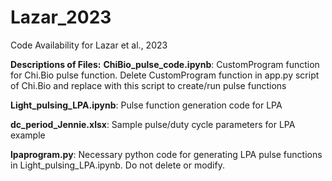# Lazar_2023
Code Availability for Lazar et al., 2023

**Descriptions of Files:**
**ChiBio_pulse_code.ipynb**: CustomProgram function for Chi.Bio pulse function.  Delete CustomProgram function in app.py script of Chi.Bio and replace with this script
to create/run pulse functions

**Light_pulsing_LPA.ipynb**: Pulse function generation code for LPA

**dc_period_Jennie.xlsx**: Sample pulse/duty cycle parameters for LPA example

**lpaprogram.py**: Necessary python code for generating LPA pulse functions in Light_pulsing_LPA.ipynb.  Do not delete or modify.
